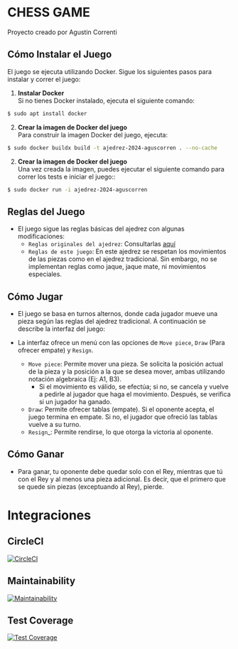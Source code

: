 # CHESS GAME
Proyecto creado por Agustin Correnti

## Cómo Instalar el Juego

El juego se ejecuta utilizando Docker. Sigue los siguientes pasos para instalar y correr el juego:

1. **Instalar Docker**  
   Si no tienes Docker instalado, ejecuta el siguiente comando:
```bash
$ sudo apt install docker
```
2. **Crear la imagen de Docker del juego**  
   Para construir la imagen Docker del juego, ejecuta:
```bash
$ sudo docker buildx build -t ajedrez-2024-aguscorren . --no-cache
```
2. **Crear la imagen de Docker del juego**  
   Una vez creada la imagen, puedes ejecutar el siguiente comando para correr los tests e iniciar el juego::
```bash
$ sudo docker run -i ajedrez-2024-aguscorren
```
## Reglas del Juego
- El juego sigue las reglas básicas del ajedrez con algunas modificaciones:
    - `Reglas originales del ajedrez`: Consultarlas [aquí](https://es.wikipedia.org/wiki/Leyes_del_ajedrez)
    - `Reglas de este juego`: En este ajedrez se respetan los movimientos de las piezas como en el ajedrez tradicional. Sin embargo, no se implementan reglas como jaque, jaque mate, ni movimientos especiales.
## Cómo Jugar
- El juego se basa en turnos alternos, donde cada jugador mueve una pieza según las reglas del ajedrez tradicional. A continuación se describe la interfaz del juego:

- La interfaz ofrece un menú con las opciones de `Move piece`, `Draw` (Para ofrecer empate) y `Resign`.
    - `Move piece`: Permite mover una pieza. Se solicita la posición actual de la pieza y la posición a la que se desea mover, ambas utilizando notación algebraica (Ej: A1, B3).
        - Si el movimiento es válido, se efectúa; si no, se cancela y vuelve a pedirle al jugador que haga el movimiento. Después, se verifica si un jugador ha ganado.
    - `Draw`: Permite ofrecer tablas (empate). Si el oponente acepta, el juego termina en empate. Si no, el jugador que ofreció las tablas vuelve a su turno.
    - `Resign`_: Permite rendirse, lo que otorga la victoria al oponente.

## Cómo Ganar
- Para ganar, tu oponente debe quedar solo con el Rey, mientras que tú con el Rey y al menos una pieza adicional. Es decir, que el primero que se quede sin piezas (exceptuando al Rey), pierde.
# Integraciones 
## CircleCI
[![CircleCI](https://dl.circleci.com/status-badge/img/gh/um-computacion-tm/ajedrez-2024-AgusCorren/tree/main.svg?style=svg)](https://dl.circleci.com/status-badge/redirect/gh/um-computacion-tm/ajedrez-2024-AgusCorren/tree/main)
## Maintainability
[![Maintainability](https://api.codeclimate.com/v1/badges/d8f649c936fdc917525f/maintainability)](https://codeclimate.com/github/um-computacion-tm/ajedrez-2024-AgusCorren/maintainability)
## Test Coverage
[![Test Coverage](https://api.codeclimate.com/v1/badges/d8f649c936fdc917525f/test_coverage)](https://codeclimate.com/github/um-computacion-tm/ajedrez-2024-AgusCorren/test_coverage)